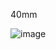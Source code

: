 

40mm

![image](https://user-images.githubusercontent.com/16070445/185453290-855b032b-ca84-4e62-8dfc-cc966906db15.png)
